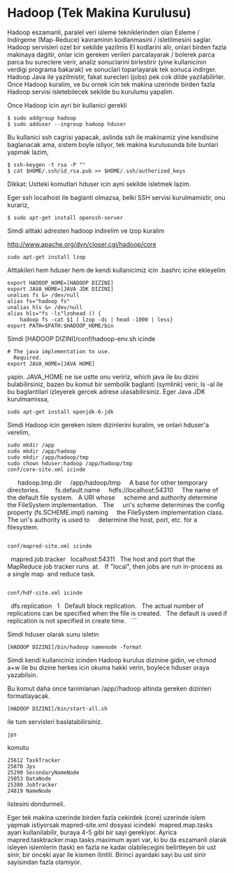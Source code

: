 # Hadoop (Tek Makina Kurulusu)

Hadoop eszamanli, paralel veri isleme tekniklerinden olan Esleme /
Indirgeme (Map-Reduce) kavraminin kodlanmasini / isletilmesini
saglar. Hadoop servisleri ozel bir sekilde yazilmis EI kodlarini alir,
onlari birden fazla makinaya dagitir, onlar icin gereken verileri
parcalayarak / bolerek parca parca bu sureclere verir, analiz
sonuclarini birlestirir (yine kullanicinin verdigi programa bakarak)
ve sonuclari toparlayarak tek sonuca indirger. Hadoop Java ile
yazilmistir, fakat surecleri (jobs) pek cok dilde yazilabilirler. Once
Hadoop kuralim, ve bu ornek icin tek makina uzerinde birden fazla
Hadoop servisi isletebilecek sekilde bu kurulumu yapalim.

Once Hadoop icin ayri bir kullanici gerekli

```
$ sudo addgroup hadoop
$ sudo adduser --ingroup hadoop hduser
```

Bu kullanici ssh cagrisi yapacak, aslinda ssh ile makinamiz yine kendisine baglanacak ama, sistem boyle isliyor, tek makina kurulusunda bile bunlari yapmak lazim, 

```
$ ssh-keygen -t rsa -P ""
$ cat $HOME/.ssh/id_rsa.pub >> $HOME/.ssh/authorized_keys
```

Dikkat: Ustteki komutlari hduser icin ayni sekilde isletmek lazim.  

Eger ssh localhost ile baglanti olmazsa, belki SSH servisi
kurulmamistir, onu kurariz,

```
$ sudo apt-get install openssh-server
```

Simdi alttaki adresten hadoop indirelim ve lzop kuralim

http://www.apache.org/dyn/closer.cgi/hadoop/core

```
sudo apt-get install lzop
```

Alttakileri hem hduser hem de kendi kullanicimiz icin .bashrc icine ekleyelim 

```
export HADOOP_HOME=[HADOOP DIZINI]
export JAVA_HOME=[JAVA JDK DIZINI]
unalias fs &> /dev/null
alias fs="hadoop fs"
unalias hls &> /dev/null
alias hls="fs -ls"lzohead () {
    hadoop fs -cat $1 | lzop -dc | head -1000 | less}
export PATH=$PATH:$HADOOP_HOME/bin
```

Simdi [HADOOP DIZINI]/conf/hadoop-env.sh icinde

```
# The java implementation to use.
  Required.
export JAVA_HOME=[JAVA HOME]
```

yapin. JAVA_HOME ne ise ustte onu veririz, which java ile bu dizini
bulabilirsiniz, bazen bu komut bir sembolik baglanti (symlink) verir,
ls -al ile bu baglantilari izleyerek gercek adrese
ulasabilirsiniz. Eger Java JDK kurulmamissa, 

```
sudo apt-get install openjdk-6-jdk
```

Simdi Hadoop icin gereken islem dizinlerini kuralim, ve onlari hduser'a verelim,

```
sudo mkdir /app
sudo mkdir /app/hadoop
sudo mkdir /app/hadoop/tmp 
sudo chown hduser:hadoop /app/hadoop/tmp
conf/core-site.xml icinde

```
  <property>
    <name>hadoop.tmp.dir</name>
    <value>/app/hadoop/tmp</value>
    <description>A base for other temporary directories.</description>
  </property>
  <property>
    <name>fs.default.name</name>
    <value>hdfs://localhost:54310</value>
    <description>The name of the default file system.
  A URI whose
    scheme and authority determine the FileSystem implementation.
  The
    uri's scheme determines the config property (fs.SCHEME.impl) naming
    the FileSystem implementation class.
  The uri's authority is used to
    determine the host, port, etc. for a filesystem.</description>
  </property>
```

conf/mapred-site.xml icinde

```
<property>  <name>mapred.job.tracker</name>
  <value>localhost:54311</value>
  <description>The host and port that the MapReduce job tracker runs  at.
  If "local", then jobs are run in-process as a single map  and reduce task.
  </description>
</property>
```

conf/hdf-site.xml icinde

```
<property>
  <name>dfs.replication</name>
  <value>1</value>
  <description>Default block replication.
  The actual number of replications can be specified when the file is created.
  The default is used if replication is not specified in create time.
  </description></property>
```

Simdi hduser olarak sunu isletin

```
[HADOOP DIZINI]/bin/hadoop namenode -format
```

Simdi kendi kullaniciniz icinden Hadoop kurulus dizinine gidin, ve
chmod a+w ile bu dizine herkes icin okuma hakki verin, boylece hduser
oraya yazabilsin. 

Bu komut daha once tanimlanan /app//hadoop altinda gereken dizinleri formatlayacak.

```
[HADOOP DIZINI]/bin/start-all.sh
```

ile tum servisleri baslatabilirsiniz.

```
jps
```

komutu

```
25612 TaskTracker
25870 Jps
25290 SecondaryNameNode
25053 DataNode
25380 JobTracker
24819 NameNode
```

listesini dondurmeli.

Eger tek makina uzerinde birden fazla cekirdek (core) uzerinde islem
yapmak istiyorsak mapred-site.xml dosyasi icindeki  mapred.map.tasks
ayari kullanilabilir, buraya 4-5 gibi bir sayi gerekiyor. Ayrica
mapred.tasktracker.map.tasks.maximum ayari var, ki bu da eszamanli
olarak isleyen islemlerin (task) en fazla ne kadar olabilecegini
belirtleyen bir ust sinir, bir onceki ayar ile kismen
ilintili. Birinci ayardaki sayi bu ust sinir sayisindan fazla
olamiyor.




